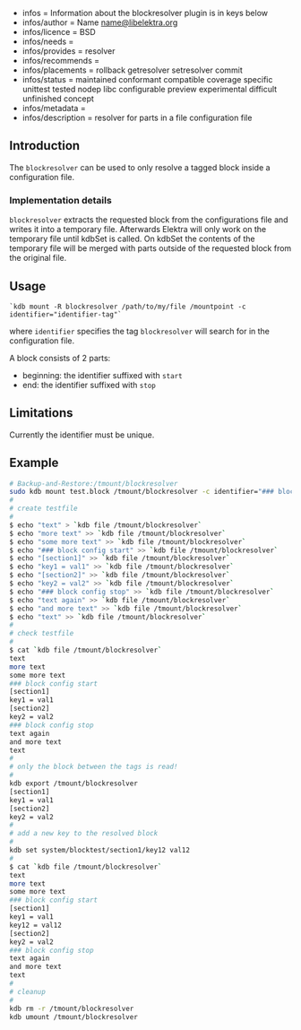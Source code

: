 - infos = Information about the blockresolver plugin is in keys below
- infos/author = Name <name@libelektra.org>
- infos/licence = BSD
- infos/needs =
- infos/provides = resolver
- infos/recommends =
- infos/placements = rollback getresolver setresolver commit
- infos/status = maintained conformant compatible coverage specific unittest tested nodep libc configurable preview experimental difficult unfinished concept
- infos/metadata =
- infos/description = resolver for parts in a file configuration file

## Introduction ##

The `blockresolver` can be used to only resolve a tagged block inside a configuration file.

### Implementation details ###

`blockresolver` extracts the requested block from the configurations file and writes it into a temporary file. Afterwards Elektra will only work on the temporary file until kdbSet is called. On kdbSet the contents of the temporary file will be merged with parts outside of the requested block from the original file.

## Usage ##

    `kdb mount -R blockresolver /path/to/my/file /mountpoint -c identifier="identifier-tag"`

where `identifier` specifies the tag `blockresolver` will search for in the configuration file. 

A block consists of 2 parts:
- beginning: the identifier suffixed with `start` 
- end: the identifier suffixed with `stop`

## Limitations ##

Currently the identifier must be unique.
 
## Example ##
```sh
# Backup-and-Restore:/tmount/blockresolver
sudo kdb mount test.block /tmount/blockresolver -c identifier="### block config" ini
#
# create testfile
#
$ echo "text" > `kdb file /tmount/blockresolver`
$ echo "more text" >> `kdb file /tmount/blockresolver`
$ echo "some more text" >> `kdb file /tmount/blockresolver`
$ echo "### block config start" >> `kdb file /tmount/blockresolver`
$ echo "[section1]" >> `kdb file /tmount/blockresolver`
$ echo "key1 = val1" >> `kdb file /tmount/blockresolver`
$ echo "[section2]" >> `kdb file /tmount/blockresolver`
$ echo "key2 = val2" >> `kdb file /tmount/blockresolver`
$ echo "### block config stop" >> `kdb file /tmount/blockresolver`
$ echo "text again" >> `kdb file /tmount/blockresolver`
$ echo "and more text" >> `kdb file /tmount/blockresolver`
$ echo "text" >> `kdb file /tmount/blockresolver`
#
# check testfile
#
$ cat `kdb file /tmount/blockresolver`
text
more text
some more text
### block config start
[section1]
key1 = val1
[section2]
key2 = val2
### block config stop
text again
and more text
text
#
# only the block between the tags is read!
#
kdb export /tmount/blockresolver
[section1]
key1 = val1
[section2]
key2 = val2
#
# add a new key to the resolved block 
#
kdb set system/blocktest/section1/key12 val12
#
$ cat `kdb file /tmount/blockresolver`
text
more text
some more text
### block config start
[section1]
key1 = val1
key12 = val12
[section2]
key2 = val2
### block config stop
text again
and more text
text
#
# cleanup
#
kdb rm -r /tmount/blockresolver
kdb umount /tmount/blockresolver
```
